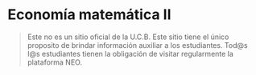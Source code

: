 # Economía matemática II



> Este no es un sitio oficial de la U.C.B. Este sitio tiene el único proposito de brindar información auxiliar a los estudiantes. Tod@s l@s estudiantes tienen la obligación de visitar regularmente la plataforma NEO.
